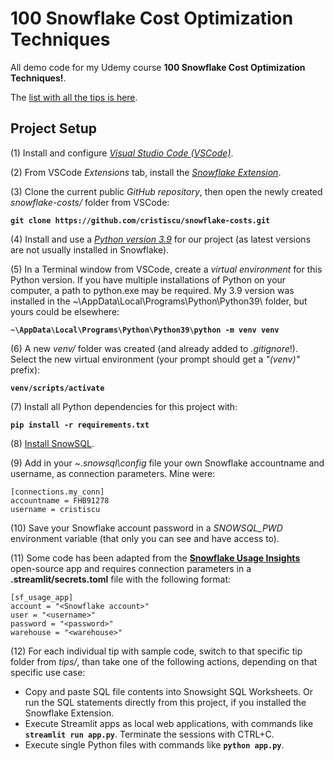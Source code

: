 # 100 Snowflake Cost Optimization Techniques

All demo code for my Udemy course **100 Snowflake Cost Optimization Techniques!**.

The [list with all the tips is here](TIPS.md).

## Project Setup

(1) Install and configure [*Visual Studio Code (VSCode)*](https://code.visualstudio.com/).  

(2) From VSCode *Extensions* tab, install the [*Snowflake Extension*](https://docs.snowflake.com/en/user-guide/vscode-ext).  

(3) Clone the current public *GitHub repository*, then open the newly created *snowflake-costs/* folder from VSCode:  

**`git clone https://github.com/cristiscu/snowflake-costs.git`**

(4) Install and use a [*Python version 3.9*](https://www.python.org/downloads/release/python-390/) for our project (as latest versions are not usually installed in Snowflake).  

(5) In a Terminal window from VSCode, create a *virtual environment* for this Python version. If you have multiple installations of Python on your computer, a path to python.exe may be required. My 3.9 version was installed in the ~\AppData\Local\Programs\Python\Python39\ folder, but yours could be elsewhere:  

**`~\AppData\Local\Programs\Python\Python39\python -m venv venv`**  

(6) A new *venv/* folder was created (and already added to *.gitignore*!). Select the new virtual environment (your prompt should get a *"(venv)"* prefix):  

**`venv/scripts/activate`**  

(7) Install all Python dependencies for this project with:  

**`pip install -r requirements.txt`**

(8) [Install SnowSQL](https://docs.snowflake.com/en/user-guide/snowsql-install-config).  

(9) Add in your *~\.snowsql\config* file your own Snowflake accountname and username, as connection parameters. Mine were:  
```
[connections.my_conn]
accountname = FHB91278
username = cristiscu
```

(10) Save your Snowflake account password in a *SNOWSQL_PWD* environment variable (that only you can see and have access to).  

(11) Some code has been adapted from the [**Snowflake Usage Insights**](https://github.com/streamlit/snowflake-usage-app) open-source app and requires connection parameters in a **.streamlit/secrets.toml** file with the following format:

```
[sf_usage_app]
account = "<Snowflake account>"
user = "<username>"
password = "<password>"
warehouse = "<warehouse>"
```

(12) For each individual tip with sample code, switch to that specific tip folder from *tips/*, than take one of the following actions, depending on that specific use case:

* Copy and paste SQL file contents into Snowsight SQL Worksheets. Or run the SQL statements directly from this project, if you installed the Snowflake Extension.
* Execute Streamlit apps as local web applications, with commands like **`streamlit run app.py`**. Terminate the sessions with CTRL+C.
* Execute single Python files with commands like **`python app.py`**.
